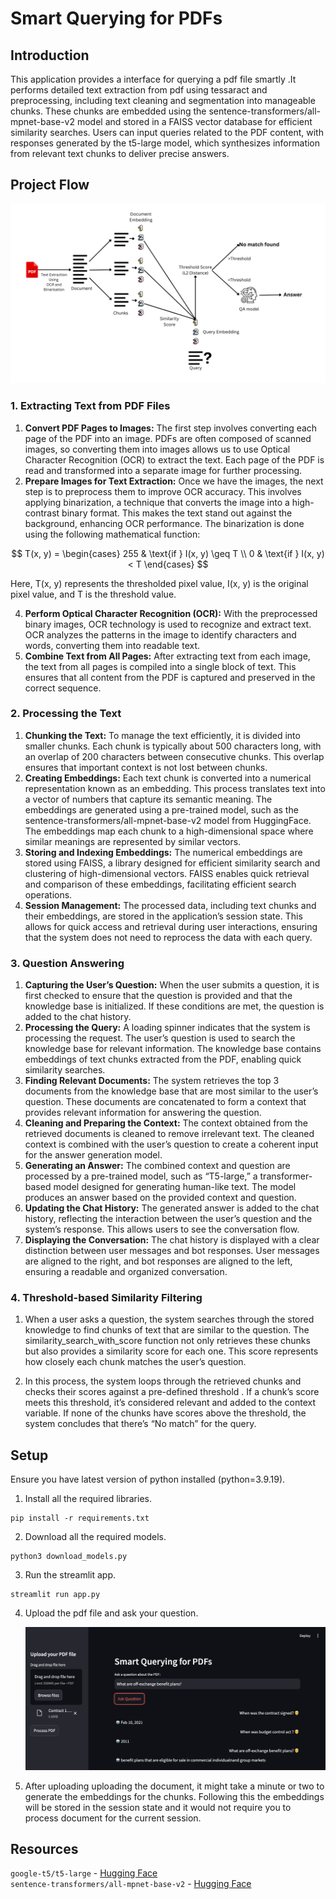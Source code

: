 
# Smart Querying for PDFs

## Introduction

This application provides a interface for querying a pdf file smartly .It performs detailed text extraction from pdf using tessaract and preprocessing, including text cleaning and segmentation into manageable chunks. These chunks are embedded using the sentence-transformers/all-mpnet-base-v2 model and stored in a FAISS vector database for efficient similarity searches. Users can input queries related to the PDF content, with responses generated by the t5-large model, which synthesizes information from relevant text chunks to deliver precise answers. 

## Project Flow
![alt text](assets/image.png)

### 1. Extracting Text from PDF Files

1.	**Convert PDF Pages to Images:**
The first step involves converting each page of the PDF into an image. PDFs are often composed of scanned images, so converting them into images allows us to use Optical Character Recognition (OCR) to extract the text. Each page of the PDF is read and transformed into a separate image for further processing.
2.	**Prepare Images for Text Extraction:**
Once we have the images, the next step is to preprocess them to improve OCR accuracy. This involves applying binarization, a technique that converts the image into a high-contrast binary format. This makes the text stand out against the background, enhancing OCR performance. The binarization is done using the following mathematical function:

$$
T(x, y) = 
\begin{cases} 
255 & \text{if } I(x, y) \geq T \\
0 & \text{if } I(x, y) < T
\end{cases}
$$

Here,  T(x, y)  represents the thresholded pixel value,  I(x, y)  is the original pixel value, and  T  is the threshold value.

4.	**Perform Optical Character Recognition (OCR):**
With the preprocessed binary images, OCR technology is used to recognize and extract text. OCR analyzes the patterns in the image to identify characters and words, converting them into readable text.
5.	**Combine Text from All Pages:**
After extracting text from each image, the text from all pages is compiled into a single block of text. This ensures that all content from the PDF is captured and preserved in the correct sequence.

### 2. Processing the Text

1.	**Chunking the Text:**
To manage the text efficiently, it is divided into smaller chunks. Each chunk is typically about 500 characters long, with an overlap of 200 characters between consecutive chunks. This overlap ensures that important context is not lost between chunks.
2.	**Creating Embeddings:**
Each text chunk is converted into a numerical representation known as an embedding. This process translates text into a vector of numbers that capture its semantic meaning. The embeddings are generated using a pre-trained model, such as the sentence-transformers/all-mpnet-base-v2 model from HuggingFace. The embeddings map each chunk to a high-dimensional space where similar meanings are represented by similar vectors.
3.	**Storing and Indexing Embeddings:**
The numerical embeddings are stored using FAISS, a library designed for efficient similarity search and clustering of high-dimensional vectors. FAISS enables quick retrieval and comparison of these embeddings, facilitating efficient search operations.
4.	**Session Management:**
The processed data, including text chunks and their embeddings, are stored in the application’s session state. This allows for quick access and retrieval during user interactions, ensuring that the system does not need to reprocess the data with each query.

### 3. Question Answering

1.	**Capturing the User’s Question:**
When the user submits a question, it is first checked to ensure that the question is provided and that the knowledge base is initialized. If these conditions are met, the question is added to the chat history.
2.	**Processing the Query:**
A loading spinner indicates that the system is processing the request. The user’s question is used to search the knowledge base for relevant information. The knowledge base contains embeddings of text chunks extracted from the PDF, enabling quick similarity searches.
3.	**Finding Relevant Documents:**
The system retrieves the top 3 documents from the knowledge base that are most similar to the user’s question. These documents are concatenated to form a context that provides relevant information for answering the question.
4.	**Cleaning and Preparing the Context:**
The context obtained from the retrieved documents is cleaned to remove irrelevant text. The cleaned context is combined with the user’s question to create a coherent input for the answer generation model.
5.	**Generating an Answer:**
The combined context and question are processed by a pre-trained model, such as “T5-large,” a transformer-based model designed for generating human-like text. The model produces an answer based on the provided context and question.
6.	**Updating the Chat History:**
The generated answer is added to the chat history, reflecting the interaction between the user’s question and the system’s response. This allows users to see the conversation flow.
7.	**Displaying the Conversation:**
The chat history is displayed with a clear distinction between user messages and bot responses. User messages are aligned to the right, and bot responses are aligned to the left, ensuring a readable and organized conversation.

### 4. Threshold-based Similarity Filtering
1. When a user asks a question, the system searches through the stored knowledge to find chunks of text that are similar to the question. The similarity_search_with_score function not only retrieves these chunks but also provides a similarity score for each one. This score represents how closely each chunk matches the user’s question.

2. In this process, the system loops through the retrieved chunks and checks their scores against a pre-defined threshold . If a chunk’s score meets this threshold, it’s considered relevant and added to the context variable. If none of the chunks have scores above the threshold, the system concludes that there’s “No match” for the query.

## Setup

Ensure you have latest version of python installed (python=3.9.19).

1. Install all the required libraries.
```
pip install -r requirements.txt
```

2. Download all the required models.
```
python3 download_models.py
```

3. Run the streamlit app.
```
streamlit run app.py
```
4. Upload the pdf file and ask your question.


   ![alt text](assets/frontend.png)
5. After uploading uploading the document, it might take a minute or two to generate the embeddings for the chunks. Following this the embeddings will be stored in the session state and it would not require you to process document for the current session.
## Resources 
```google-t5/t5-large``` - <a href="https://huggingface.co/google-t5/t5-large">Hugging Face<a/> <br>
```sentence-transformers/all-mpnet-base-v2``` - <a href="https://huggingface.co/sentence-transformers/all-mpnet-base-v2">Hugging Face<a/>
